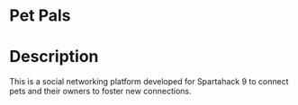 # Pet Pals

# Description
This is a social networking platform developed for Spartahack 9 to connect pets and their owners to foster new connections.

